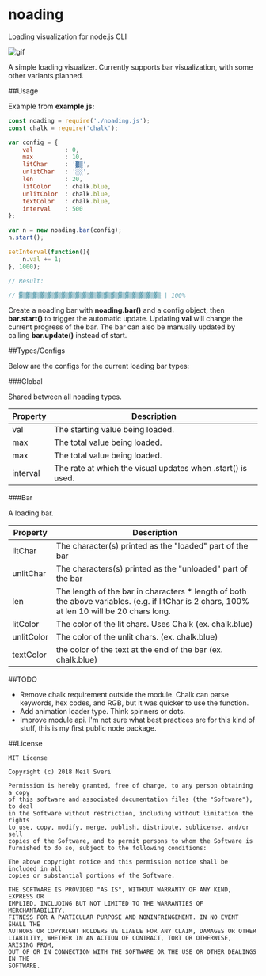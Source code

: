 # noading
Loading visualization for node.js CLI

![gif](https://media.giphy.com/media/9uImrwBV72XgCguyNb/giphy.gif "gif")

A simple loading visualizer. Currently supports bar visualization, with some other variants planned.

##Usage

Example from **example.js:**

```js
const noading = require('./noading.js');
const chalk = require('chalk');

var config = {
	val			: 0,
	max			: 10,
	litChar 	: '▓▒',
	unlitChar 	: '░░',
	len 		: 20,
	litColor	: chalk.blue,
	unlitColor 	: chalk.blue,
	textColor	: chalk.blue,
	interval    : 500
};

var n = new noading.bar(config);
n.start();

setInterval(function(){
	n.val += 1;
}, 1000);

// Result:

// ▓▒▓▒▓▒▓▒▓▒▓▒▓▒▓▒▓▒▓▒▓▒▓▒▓▒▓▒▓▒▓▒▓▒▓▒▓▒▓▒ | 100%
```
Create a noading bar with **noading.bar()** and a config object, then **bar.start()** to trigger the automatic update. Updating **val** will change the current progress of the bar. The bar can also be manually updated by calling **bar.update()** instead of start.

##Types/Configs

Below are the configs for the current loading bar types:

###Global

Shared between all noading types.

| Property  | Description |
| ------------- | ------------- |
| val  | The starting value being loaded. |
| max  | The total value being loaded. |
| max  | The total value being loaded. |
| interval | The rate at which the visual updates when .start() is used.|

###Bar

A loading bar.

| Property  | Description |
| ------------- | ------------- |
| litChar | The character(s) printed as the "loaded" part of the bar|
| unlitChar | The characters(s) printed as the "unloaded" part of the bar|
| len | The length of the bar in characters * length of both the above variables. (e.g. if litChar is 2 chars, 100% at len 10 will be 20 chars long.|
| litColor | The color of the lit chars. Uses Chalk (ex. chalk.blue)|
| unlitColor | The color of the unlit chars. (ex. chalk.blue)|
| textColor | the color of the text at the end of the bar (ex. chalk.blue)|

##TODO

* Remove chalk requirement outside the module. Chalk can parse keywords, hex codes, and RGB, but it was quicker to use the function.
* Add animation loader type. Think spinners or dots.
* Improve module api. I'm not sure what best practices are for this kind of stuff, this is my first public node package.

##License

```
MIT License

Copyright (c) 2018 Neil Sveri

Permission is hereby granted, free of charge, to any person obtaining a copy
of this software and associated documentation files (the "Software"), to deal
in the Software without restriction, including without limitation the rights
to use, copy, modify, merge, publish, distribute, sublicense, and/or sell
copies of the Software, and to permit persons to whom the Software is
furnished to do so, subject to the following conditions:

The above copyright notice and this permission notice shall be included in all
copies or substantial portions of the Software.

THE SOFTWARE IS PROVIDED "AS IS", WITHOUT WARRANTY OF ANY KIND, EXPRESS OR
IMPLIED, INCLUDING BUT NOT LIMITED TO THE WARRANTIES OF MERCHANTABILITY,
FITNESS FOR A PARTICULAR PURPOSE AND NONINFRINGEMENT. IN NO EVENT SHALL THE
AUTHORS OR COPYRIGHT HOLDERS BE LIABLE FOR ANY CLAIM, DAMAGES OR OTHER
LIABILITY, WHETHER IN AN ACTION OF CONTRACT, TORT OR OTHERWISE, ARISING FROM,
OUT OF OR IN CONNECTION WITH THE SOFTWARE OR THE USE OR OTHER DEALINGS IN THE
SOFTWARE.
```